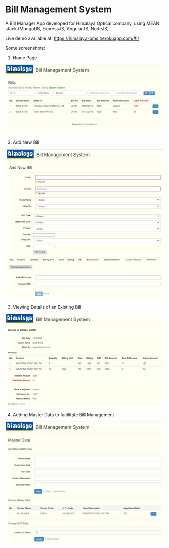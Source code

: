 # Bill Management System

A Bill Manager App developed for Himalaya Optical company, using MEAN stack (MongoDB, ExpressJS, AngularJS, NodeJS).

Live demo available at: https://himalaya-bms.herokuapp.com/#!/

Some screenshots:

1. Home Page

<img src="img/1.jpg"><br>

2. Add New Bill

<img src="img/2.jpg"><br>

3. Viewing Details of an Existing Bill

<img src="img/3.jpg"><br>

4. Adding Master Data to facilitate Bill Management

<img src="img/4.jpg"><br>
